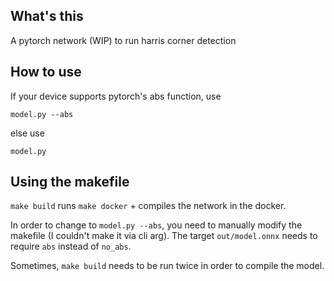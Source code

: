 ## What's this

A pytorch network (WIP) to run harris corner detection

## How to use

If your device supports pytorch's abs function, use
```
model.py --abs
```
else use
```
model.py
```

## Using the makefile

`make build` runs `make docker` + compiles the network in the docker.

In order to change to `model.py --abs`, you need to manually modify the makefile (I couldn't make it via cli arg). The target `out/model.onnx` needs to require `abs` instead of `no_abs`.

Sometimes, `make build` needs to be run twice in order to compile the model.
